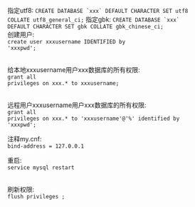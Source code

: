 指定utf8:
<code>CREATE DATABASE \`xxx\` DEFAULT CHARACTER SET utf8 COLLATE utf8_general_ci;</code>
指定gbk:
<code>CREATE DATABASE \`xxx\` DEFAULT CHARACTER SET gbk COLLATE gbk_chinese_ci;</code>
<br/>
创建用户: <br/>
<code>create user xxxusername IDENTIFIED by 'xxxpwd';</code><br/><br/>

给本地xxxusername用户xxx数据库的所有权限:<br/>
<code>grant all privileges on xxx.*  to xxxusername;</code><br/><br/>

远程用户xxxusername用户xxx数据库的所有权限: <br/>
<code>grant all privileges on xxx.* to 'xxxusername'@'%' identified by 'xxxpwd';</code><br/>

注释my.cnf: <br/>
<code>bind-address = 127.0.0.1</code><br/>

重启:<br/>
<code>service mysql restart</code>
<br/><br/>

刷新权限:<br/>
<code>flush  privileges ;</code><br/><br/>
